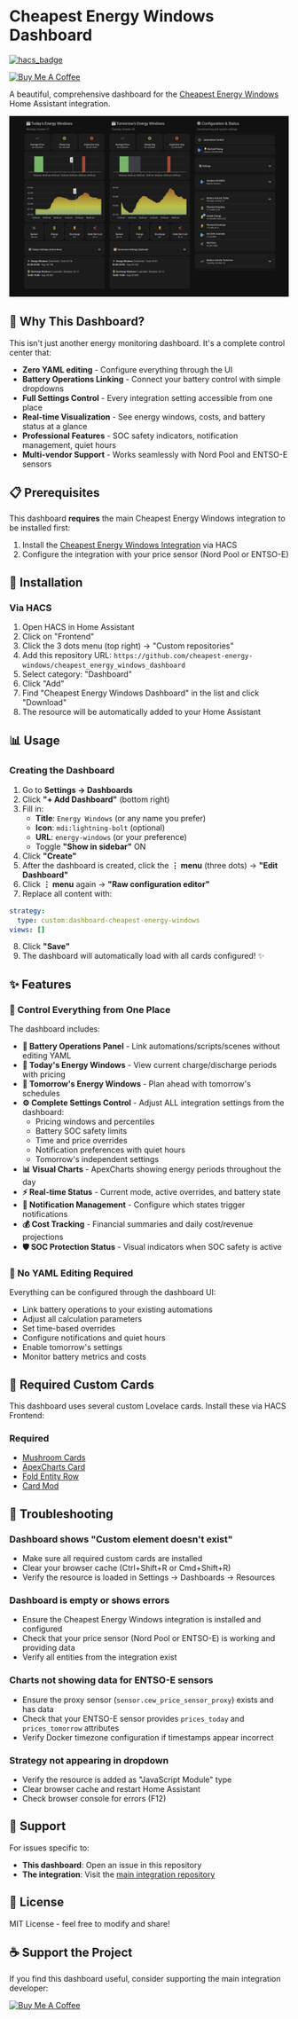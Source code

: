 # Cheapest Energy Windows Dashboard

[![hacs_badge](https://img.shields.io/badge/HACS-Custom-41BDF5.svg)](https://github.com/hacs/integration)

<a href="https://www.buymeacoffee.com/cheapest_energy_windows" target="_blank"><img src="https://cdn.buymeacoffee.com/buttons/v2/default-yellow.png" alt="Buy Me A Coffee" style="height: 60px !important;width: 217px !important;" ></a>

A beautiful, comprehensive dashboard for the [Cheapest Energy Windows](https://github.com/cheapest-energy-windows/cheapest_energy_windows) Home Assistant integration.

![Dashboard Preview](CEW-Dashboard.jpg)

## 🌟 Why This Dashboard?

This isn't just another energy monitoring dashboard. It's a complete control center that:

- **Zero YAML editing** - Configure everything through the UI
- **Battery Operations Linking** - Connect your battery control with simple dropdowns
- **Full Settings Control** - Every integration setting accessible from one place
- **Real-time Visualization** - See energy windows, costs, and battery status at a glance
- **Professional Features** - SOC safety indicators, notification management, quiet hours
- **Multi-vendor Support** - Works seamlessly with Nord Pool and ENTSO-E sensors

## 📋 Prerequisites

This dashboard **requires** the main Cheapest Energy Windows integration to be installed first:

1. Install the [Cheapest Energy Windows Integration](https://github.com/cheapest-energy-windows/cheapest_energy_windows) via HACS
2. Configure the integration with your price sensor (Nord Pool or ENTSO-E)

## 🚀 Installation

### Via HACS

1. Open HACS in Home Assistant
2. Click on "Frontend"
3. Click the 3 dots menu (top right) → "Custom repositories"
4. Add this repository URL: `https://github.com/cheapest-energy-windows/cheapest_energy_windows_dashboard`
5. Select category: "Dashboard"
6. Click "Add"
7. Find "Cheapest Energy Windows Dashboard" in the list and click "Download"
8. The resource will be automatically added to your Home Assistant

## 📊 Usage

### Creating the Dashboard

1. Go to **Settings → Dashboards**
2. Click **"+ Add Dashboard"** (bottom right)
3. Fill in:
   - **Title**: `Energy Windows` (or any name you prefer)
   - **Icon**: `mdi:lightning-bolt` (optional)
   - **URL**: `energy-windows` (or your preference)
   - Toggle **"Show in sidebar"** ON
4. Click **"Create"**
5. After the dashboard is created, click the **⋮ menu** (three dots) → **"Edit Dashboard"**
6. Click **⋮ menu** again → **"Raw configuration editor"**
7. Replace all content with:

```yaml
strategy:
  type: custom:dashboard-cheapest-energy-windows
views: []
```

8. Click **"Save"**
9. The dashboard will automatically load with all cards configured! ✨

## ✨ Features

### 🎯 Control Everything from One Place

The dashboard includes:

- **🔋 Battery Operations Panel** - Link automations/scripts/scenes without editing YAML
- **📅 Today's Energy Windows** - View current charge/discharge periods with pricing
- **🌅 Tomorrow's Energy Windows** - Plan ahead with tomorrow's schedules
- **⚙️ Complete Settings Control** - Adjust ALL integration settings from the dashboard:
  - Pricing windows and percentiles
  - Battery SOC safety limits
  - Time and price overrides
  - Notification preferences with quiet hours
  - Tomorrow's independent settings
- **📊 Visual Charts** - ApexCharts showing energy periods throughout the day
- **⚡ Real-time Status** - Current mode, active overrides, and battery state
- **🔔 Notification Management** - Configure which states trigger notifications
- **💰 Cost Tracking** - Financial summaries and daily cost/revenue projections
- **🛡️ SOC Protection Status** - Visual indicators when SOC safety is active

### 🤖 No YAML Editing Required

Everything can be configured through the dashboard UI:
- Link battery operations to your existing automations
- Adjust all calculation parameters
- Set time-based overrides
- Configure notifications and quiet hours
- Enable tomorrow's settings
- Monitor battery metrics and costs

## 🎨 Required Custom Cards

This dashboard uses several custom Lovelace cards. Install these via HACS Frontend:

### Required
- [Mushroom Cards](https://github.com/piitaya/lovelace-mushroom)
- [ApexCharts Card](https://github.com/RomRider/apexcharts-card)
- [Fold Entity Row](https://github.com/thomasloven/lovelace-fold-entity-row)
- [Card Mod](https://github.com/thomasloven/lovelace-card-mod)

## 🐛 Troubleshooting

### Dashboard shows "Custom element doesn't exist"
- Make sure all required custom cards are installed
- Clear your browser cache (Ctrl+Shift+R or Cmd+Shift+R)
- Verify the resource is loaded in Settings → Dashboards → Resources

### Dashboard is empty or shows errors
- Ensure the Cheapest Energy Windows integration is installed and configured
- Check that your price sensor (Nord Pool or ENTSO-E) is working and providing data
- Verify all entities from the integration exist

### Charts not showing data for ENTSO-E sensors
- Ensure the proxy sensor (`sensor.cew_price_sensor_proxy`) exists and has data
- Check that your ENTSO-E sensor provides `prices_today` and `prices_tomorrow` attributes
- Verify Docker timezone configuration if timestamps appear incorrect

### Strategy not appearing in dropdown
- Verify the resource is added as "JavaScript Module" type
- Clear browser cache and restart Home Assistant
- Check browser console for errors (F12)

## 🤝 Support

For issues specific to:
- **This dashboard**: Open an issue in this repository
- **The integration**: Visit the [main integration repository](https://github.com/cheapest-energy-windows/cheapest_energy_windows)

## 📝 License

MIT License - feel free to modify and share!

## ☕ Support the Project

If you find this dashboard useful, consider supporting the main integration developer:

[![Buy Me A Coffee](https://www.buymeacoffee.com/assets/img/custom_images/orange_img.png)](https://www.buymeacoffee.com/cheapest_energy_windows)
